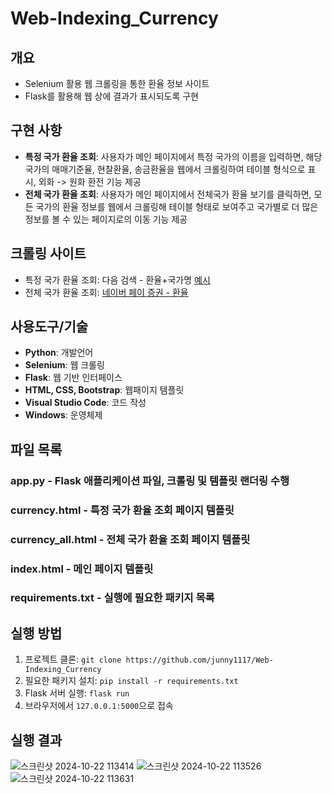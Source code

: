 # Web-Indexing_Currency

## 개요

- Selenium 활용 웹 크롤링을 통한 환율 정보 사이트 
- Flask를 활용해 웹 상에 결과가 표시되도록 구현

## 구현 사항

- **특정 국가 환율 조회**: 사용자가 메인 페이지에서 특정 국가의 이름을 입력하면, 해당 국가의 매매기준율, 현찰환율, 송금환율을 웹에서 크롤링하여 테이블 형식으로 표시, 외화 -> 원화 환전 기능 제공
- **전체 국가 환율 조회**: 사용자가 메인 페이지에서 전체국가 환율 보기를 클릭하면, 모든 국가의 환율 정보를 웹에서 크롤링해 테이블 형태로 보여주고 국가별로 더 많은 정보를 볼 수 있는 페이지로의 이동 기능 제공

## 크롤링 사이트 

- 특정 국가 환율 조회: 다음 검색 - 환율+국가명 [예시](https://search.daum.net/search?nil_suggest=btn&w=tot&DA=SBC&q=환율미국)
- 전체 국가 환율 조회: [네이버 페이 증권 - 환율](https://m.stock.naver.com/marketindex/home/exchangeRate/exchange#exchange)


## 사용도구/기술 

- **Python**: 개발언어
- **Selenium**: 웹 크롤링
- **Flask**: 웹 기반 인터페이스
- **HTML, CSS, Bootstrap**: 웹패이지 템플릿
- **Visual Studio Code**: 코드 작성
- **Windows**: 운영체제

## 파일 목록

### app.py - Flask 애플리케이션 파일, 크롤링 및 템플릿 랜더링 수행
### currency.html - 특정 국가 환율 조회 페이지 템플릿
### currency_all.html - 전체 국가 환율 조회 페이지 템플릿
### index.html - 메인 페이지 템플릿
### requirements.txt - 실행에 필요한 패키지 목록

## 실행 방법

1. 프로젝트 클론: `git clone https://github.com/junny1117/Web-Indexing_Currency`
2. 필요한 패키지 설치: `pip install -r requirements.txt`
3. Flask 서버 실행: `flask run`
4. 브라우저에서 `127.0.0.1:5000`으로 접속

## 실행 결과
![스크린샷 2024-10-22 113414](https://github.com/user-attachments/assets/04f5ae9e-4bf2-4092-8784-5230cacb98fa)
![스크린샷 2024-10-22 113526](https://github.com/user-attachments/assets/08189d71-255b-4752-a208-3f5ceac16012)
![스크린샷 2024-10-22 113631](https://github.com/user-attachments/assets/6a1ef63f-2587-4996-b2ee-2a5c2e5153ea)



